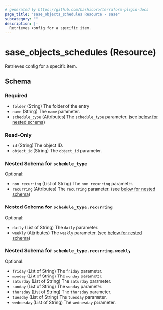 ```yaml
---
# generated by https://github.com/hashicorp/terraform-plugin-docs
page_title: "sase_objects_schedules Resource - sase"
subcategory: ""
description: |-
  Retrieves config for a specific item.
---
```


# sase_objects_schedules (Resource)

Retrieves config for a specific item.



<!-- schema generated by tfplugindocs -->
## Schema

### Required

- `folder` (String) The folder of the entry
- `name` (String) The `name` parameter.
- `schedule_type` (Attributes) The `schedule_type` parameter. (see [below for nested schema](#nestedatt--schedule_type))

### Read-Only

- `id` (String) The object ID.
- `object_id` (String) The `object_id` parameter.

<a id="nestedatt--schedule_type"></a>
### Nested Schema for `schedule_type`

Optional:

- `non_recurring` (List of String) The `non_recurring` parameter.
- `recurring` (Attributes) The `recurring` parameter. (see [below for nested schema](#nestedatt--schedule_type--recurring))

<a id="nestedatt--schedule_type--recurring"></a>
### Nested Schema for `schedule_type.recurring`

Optional:

- `daily` (List of String) The `daily` parameter.
- `weekly` (Attributes) The `weekly` parameter. (see [below for nested schema](#nestedatt--schedule_type--recurring--weekly))

<a id="nestedatt--schedule_type--recurring--weekly"></a>
### Nested Schema for `schedule_type.recurring.weekly`

Optional:

- `friday` (List of String) The `friday` parameter.
- `monday` (List of String) The `monday` parameter.
- `saturday` (List of String) The `saturday` parameter.
- `sunday` (List of String) The `sunday` parameter.
- `thursday` (List of String) The `thursday` parameter.
- `tuesday` (List of String) The `tuesday` parameter.
- `wednesday` (List of String) The `wednesday` parameter.


